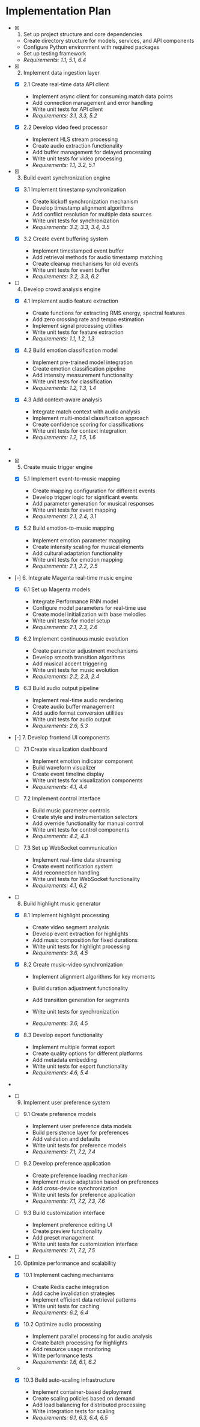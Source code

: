 # Implementation Plan

- [x] 1. Set up project structure and core dependencies





  - Create directory structure for models, services, and API components
  - Configure Python environment with required packages
  - Set up testing framework
  - _Requirements: 1.1, 5.1, 6.4_

- [x] 2. Implement data ingestion layer




  - [x] 2.1 Create real-time data API client


    - Implement async client for consuming match data points
    - Add connection management and error handling
    - Write unit tests for API client
    - _Requirements: 3.1, 3.3, 5.2_
  
  - [x] 2.2 Develop video feed processor


    - Implement HLS stream processing
    - Create audio extraction functionality
    - Add buffer management for delayed processing
    - Write unit tests for video processing
    - _Requirements: 1.1, 3.2, 5.1_

- [x] 3. Build event synchronization engine










  - [x] 3.1 Implement timestamp synchronization


    - Create kickoff synchronization mechanism
    - Develop timestamp alignment algorithms
    - Add conflict resolution for multiple data sources
    - Write unit tests for synchronization
    - _Requirements: 3.2, 3.3, 3.4, 3.5_
  
  - [x] 3.2 Create event buffering system


    - Implement timestamped event buffer
    - Add retrieval methods for audio timestamp matching
    - Create cleanup mechanisms for old events
    - Write unit tests for event buffer
    - _Requirements: 3.2, 3.3, 6.2_

- [ ] 4. Develop crowd analysis engine


  - [x] 4.1 Implement audio feature extraction



    - Create functions for extracting RMS energy, spectral features
    - Add zero crossing rate and tempo estimation
    - Implement signal processing utilities
    - Write unit tests for feature extraction
    - _Requirements: 1.1, 1.2, 1.3_
  
  - [x] 4.2 Build emotion classification model





    - Implement pre-trained model integration
    - Create emotion classification pipeline
    - Add intensity measurement functionality
    - Write unit tests for classification
    - _Requirements: 1.2, 1.3, 1.4_
  
  - [x] 4.3 Add context-aware analysis





    - Integrate match context with audio analysis
    - Implement multi-modal classification approach
    - Create confidence scoring for classifications
    - Write unit tests for context integration
    - _Requirements: 1.2, 1.5, 1.6_
-

- [x] 5. Create music trigger engine



  - [x] 5.1 Implement event-to-music mapping


    - Create mapping configuration for different events
    - Develop trigger logic for significant events
    - Add parameter generation for musical responses
    - Write unit tests for event mapping
    - _Requirements: 2.1, 2.4, 3.1_
  
  - [x] 5.2 Build emotion-to-music mapping


    - Implement emotion parameter mapping
    - Create intensity scaling for musical elements
    - Add cultural adaptation functionality
    - Write unit tests for emotion mapping
    - _Requirements: 2.1, 2.2, 2.5_

- [-] 6. Integrate Magenta real-time music engine


  - [x] 6.1 Set up Magenta models



    - Integrate Performance RNN model
    - Configure model parameters for real-time use
    - Create model initialization with base melodies
    - Write unit tests for model setup
    - _Requirements: 2.1, 2.3, 2.6_
  
  - [x] 6.2 Implement continuous music evolution


    - Create parameter adjustment mechanisms
    - Develop smooth transition algorithms
    - Add musical accent triggering
    - Write unit tests for music evolution
    - _Requirements: 2.2, 2.3, 2.4_
  

  - [x] 6.3 Build audio output pipeline


    - Implement real-time audio rendering
    - Create audio buffer management
    - Add audio format conversion utilities
    - Write unit tests for audio output
    - _Requirements: 2.6, 5.3_

- [-] 7. Develop frontend UI components



  - [ ] 7.1 Create visualization dashboard




    - Implement emotion indicator component
    - Build waveform visualizer
    - Create event timeline display
    - Write unit tests for visualization components
    - _Requirements: 4.1, 4.4_
  
  - [ ] 7.2 Implement control interface
    - Build music parameter controls
    - Create style and instrumentation selectors
    - Add override functionality for manual control
    - Write unit tests for control components
    - _Requirements: 4.2, 4.3_
  
  - [ ] 7.3 Set up WebSocket communication
    - Implement real-time data streaming
    - Create event notification system
    - Add reconnection handling
    - Write unit tests for WebSocket functionality
    - _Requirements: 4.1, 6.2_

- [ ] 8. Build highlight music generator






  - [x] 8.1 Implement highlight processing


    - Create video segment analysis
    - Develop event extraction for highlights
    - Add music composition for fixed durations
    - Write unit tests for highlight processing
    - _Requirements: 3.6, 4.5_
  


  - [x] 8.2 Create music-video synchronization





    - Implement alignment algorithms for key moments
    - Build duration adjustment functionality
    - Add transition generation for segments
    - Write unit tests for synchronization

    - _Requirements: 3.6, 4.5_
  
  - [x] 8.3 Develop export functionality





    - Implement multiple format export
    - Create quality options for different platforms
    - Add metadata embedding
    - Write unit tests for export functionality
    - _Requirements: 4.6, 5.4_
-

- [ ] 9. Implement user preference system

  - [ ] 9.1 Create preference models


    - Implement user preference data models
    - Build persistence layer for preferences
    - Add validation and defaults
    - Write unit tests for preference models
    - _Requirements: 7.1, 7.2, 7.4_
  
  - [ ] 9.2 Develop preference application
    - Create preference loading mechanism
    - Implement music adaptation based on preferences
    - Add cross-device synchronization
    - Write unit tests for preference application
    - _Requirements: 7.1, 7.2, 7.3, 7.6_
  
  - [ ] 9.3 Build customization interface
    - Implement preference editing UI
    - Create preview functionality
    - Add preset management
    - Write unit tests for customization interface
    - _Requirements: 7.1, 7.2, 7.5_

- [ ] 10. Optimize performance and scalability


  - [x] 10.1 Implement caching mechanisms



    - Create Redis cache integration
    - Add cache invalidation strategies
    - Implement efficient data retrieval patterns
    - Write unit tests for caching
    - _Requirements: 6.2, 6.4_
  
  - [x] 10.2 Optimize audio processing





    - Implement parallel processing for audio analysis
    - Create batch processing for highlights
    - Add resource usage monitoring
    - Write performance tests
    - _Requirements: 1.6, 6.1, 6.2_
  -

  - [x] 10.3 Build auto-scaling infrastructure





    - Implement container-based deployment
    - Create scaling policies based on demand
    - Add load balancing for distributed processing
    - Write integration tests for scaling
    - _Requirements: 6.1, 6.3, 6.4, 6.5_